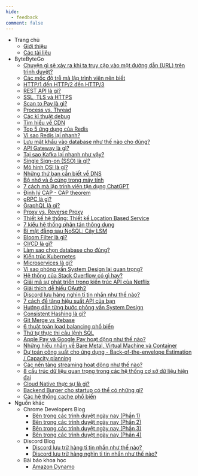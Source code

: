 ```yaml
---
hide:
  - feedback
comment: false
---
```


- Trang chủ
    - [Giới thiệu](index.md)
    - [Các tài liệu](navigation.md)
- ByteByteGo
    - [Chuyện gì sẽ xảy ra khi ta truy cập vào một đường dẫn (URL) trên trình duyệt?](ByteByteGo/what-happen-when-access-url.md)
    - [Các mốc độ trễ mà lập trình viên nên biết](ByteByteGo/latency-numbers.md)
    - [HTTP/1 đến HTTP/2 đến HTTP/3](ByteByteGo/http-versions.md)
    - [REST API là gì?](ByteByteGo/rest-api.md)
    - [SSL, TLS và HTTPS](ByteByteGo/ssl-tls-https.md)
    - [Scan to Pay là gì?](ByteByteGo/scan-to-pay.md)
    - [Process vs. Thread](ByteByteGo/process-vs-thread.md)
    - [Các kĩ thuật debug](ByteByteGo/debugging-techniques.md)
    - [Tìm hiểu về CDN](ByteByteGo/cdn.md)
    - [Top 5 ứng dụng của Redis](ByteByteGo/top-redis-use-cases.md)
    - [Vì sao Redis lại nhanh?](ByteByteGo/why-redis-fast.md)
    - [Lưu mật khẩu vào database như thế nào cho đúng?](ByteByteGo/storing-passwords.md)
    - [API Gateway là gì?](ByteByteGo/api-gateway.md)
    - [Tại sao Kafka lại nhanh như vậy?](ByteByteGo/why-kafka-fast.md)
    - [Single Sign-on (SSO) là gì?](ByteByteGo/sso.md)
    - [Mô hình OSI là gì?](ByteByteGo/osi-model.md)
    - [Những thứ bạn cần biết về DNS](ByteByteGo/dns.md)
    - [Bộ nhớ và ổ cứng trong máy tính](ByteByteGo/computer-memory-and-storage.md)
    - [7 cách mà lập trình viên tận dụng ChatGPT](ByteByteGo/chatgpt-hacks.md)
    - [Định lý CAP - CAP theorem](ByteByteGo/cap-theorem.md)
    - [gRPC là gì?](ByteByteGo/grpc.md)
    - [GraphQL là gì?](ByteByteGo/graphql.md)
    - [Proxy vs. Reverse Proxy](ByteByteGo/proxy-vs-reverse-proxy.md)
    - [Thiết kế hệ thống: Thiết kế Location Based Service](ByteByteGo/design-location-based-service.md)
    - [7 kiểu hệ thống phân tán thông dụng](ByteByteGo/system-patterns.md)
    - [Bí mật đằng sau NoSQL: Cây LSM](ByteByteGo/lsm-tree.md)
    - [Bloom Filter là gì?](ByteByteGo/bloom-filter.md)
    - [CI/CD là gì?](ByteByteGo/ci-cd.md)
    - [Làm sao chọn database cho đúng?](ByteByteGo/choose-database.md)
    - [Kiến trúc Kubernetes](ByteByteGo/kubernetes.md)
    - [Microservices là gì?](ByteByteGo/microservices.md)
    - [Vì sao phỏng vấn System Design lại quan trọng?](ByteByteGo/why-system-design-interview-important.md)
    - [Hệ thống của Stack Overflow có gì hay?](ByteByteGo/stackoverflow-architecture.md)
    - [Giải mã sự phát triển trong kiến trúc API của Netflix](ByteByteGo/netflix-architecture-evolution.md)
    - [Giải thích dễ hiểu OAuth2](ByteByteGo/oauth2-explained.md)
    - [Discord lưu hàng nghìn tỉ tin nhắn như thế nào?](ByteByteGo/discord-messages-migration.md)
    - [7 cách để tăng hiệu suất API của bạn](ByteByteGo/optimize-api-performance.md)
    - [Hướng dẫn từng bước phỏng vấn System Design](ByteByteGo/system-design-interview-guide.md)
    - [Consistent Hashing là gì?](ByteByteGo/consistent-hashing.md)
    - [Git Merge vs Rebase](ByteByteGo/git-merge-vs-rebase.md)
    - [6 thuật toán load balancing phổ biến](ByteByteGo/load-balancing-algorithms.md)
    - [Thứ tự thực thi câu lệnh SQL](ByteByteGo/sql-execution-order.md)
    - [Apple Pay và Google Pay hoạt động như thế nào?](ByteByteGo/apple-google-pay.md)
    - [Những hiểu nhầm về Bare Metal, Virtual Machine và Container](ByteByteGo/container-concepts.md)
    - [Dự toán công suất cho ứng dụng - Back-of-the-envelope Estimation / Capacity planning](ByteByteGo/back-of-the-envelope-estimation.md)
    - [Các nền tảng streaming hoạt động như thế nào?](ByteByteGo/how-streaming-platforms-work.md)
    - [8 cấu trúc dữ liệu quan trọng trong các hệ thống cơ sở dữ liệu hiện đại](ByteByteGo/key-data-structures-in-modern-databases.md)
    - [Cloud Native thực sự là gì?](ByteByteGo/cloud-native.md)
    - [Backend Burger cho startup có thể có những gì?](ByteByteGo/backend-burger.md)
    - [Các hệ thống cache phổ biến](ByteByteGo/caching-systems.md)
- Nguồn khác
    - Chrome Developers Blog
        - [Bên trong các trình duyệt ngày nay (Phần 1)](misc/chrome-blog/inside-browser-1.md)
        - [Bên trong các trình duyệt ngày nay (Phần 2)](misc/chrome-blog/inside-browser-2.md)
        - [Bên trong các trình duyệt ngày nay (Phần 3)](misc/chrome-blog/inside-browser-3.md)
        - [Bên trong các trình duyệt ngày nay (Phần 4)](misc/chrome-blog/inside-browser-4.md)
    - Discord Blog
        - [Discord lưu trữ hàng tỉ tin nhắn như thế nào?](misc/discord-blog/storing-billions-messages.md)
        - [Discord lưu trữ hàng nghìn tỉ tin nhắn như thế nào?](misc/discord-blog/storing-trillions-messages.md)
    - Bài báo khoa học
        - [Amazon Dynamo](misc/papers/amazon-dynamo.md)